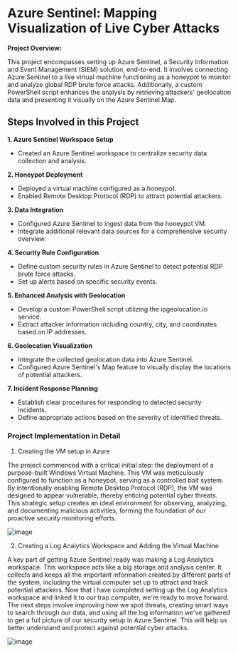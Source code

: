 <h1>Azure Sentinel: Mapping Visualization of Live Cyber Attacks</h1>

**Project Overview:**

This project encompasses setting up Azure Sentinel, a Security Information and Event Management (SIEM) solution, end-to-end. It involves connecting Azure Sentinel to a live virtual machine functioning as a honeypot to monitor and analyze global RDP brute force attacks. Additionally, a custom PowerShell script enhances the analysis by retrieving attackers' geolocation data and presenting it visually on the Azure Sentinel Map.

<h2>Steps Involved in this Project</h2>

**1. Azure Sentinel Workspace Setup**
   * Created an Azure Sentinel workspace to centralize security data collection and analysis.
     
**2. Honeypot Deployment**
   * Deployed a virtual machine configured as a honeypot.
   * Enabled Remote Desktop Protocol (RDP) to attract potential attackers.
     
**3. Data Integration**
   * Configured Azure Sentinel to ingest data from the honeypot VM.
   * Integrate additional relevant data sources for a comprehensive security overview.
     
**4. Security Rule Configuration**
   * Define custom security rules in Azure Sentinel to detect potential RDP brute force attacks.
   * Set up alerts based on specific security events.
     
**5. Enhanced Analysis with Geolocation**
   * Develop a custom PowerShell script utilizing the ipgeolocation.io service.
   * Extract attacker information including country, city, and coordinates based on IP addresses.
     
**6. Geolocation Visualization**
   * Integrate the collected geolocation data into Azure Sentinel.
   * Configured Azure Sentinel's Map feature to visually display the locations of potential attackers.
     
**7. Incident Response Planning**
   * Establish clear procedures for responding to detected security incidents.
   * Define appropriate actions based on the severity of identified threats.

<h3>Project Implementation in Detail</h3>

1. Creating the VM setup in Azure

The project commenced with a critical initial step: the deployment of a purpose-built Windows Virtual Machine. This VM was meticulously configured to function as a honeypot, serving as a controlled bait system. By intentionally enabling Remote Desktop Protocol (RDP), the VM was designed to appear vulnerable, thereby enticing potential cyber threats. This strategic setup creates an ideal environment for observing, analyzing, and documenting malicious activities, forming the foundation of our proactive security monitoring efforts.

![image](https://github.com/karthikvimal98/Azure-Sentinel-Map-with-Live-CyberAttacks/assets/78943245/c4b1af15-b786-49bf-8780-81915e9081e6)

2. Creating a Log Analytics Workspace and Adding the Virtual Machine

A key part of getting Azure Sentinel ready was making a Log Analytics workspace. This workspace acts like a big storage and analysis center. It collects and keeps all the important information created by different parts of the system, including the virtual computer set up to attract and track potential attackers. Now that I have completed setting up the Log Analytics workspace and linked it to our trap computer, we're ready to move forward. The next steps involve improving how we spot threats, creating smart ways to search through our data, and using all the log information we've gathered to get a full picture of our security setup in Azure Sentinel. This will help us better understand and protect against potential cyber attacks.

![image](https://github.com/karthikvimal98/Azure-Sentinel-Map-with-Live-CyberAttacks/assets/78943245/6edff506-49e0-4ef3-ad82-7bf752ec63bf)

